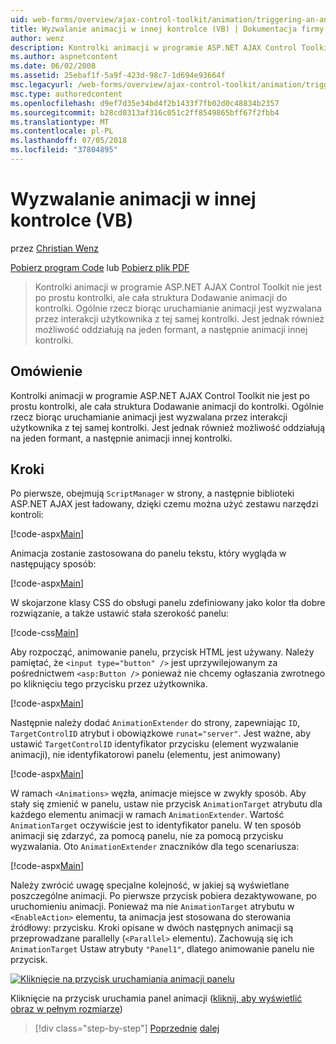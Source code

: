 ```yaml
---
uid: web-forms/overview/ajax-control-toolkit/animation/triggering-an-animation-in-another-control-vb
title: Wyzwalanie animacji w innej kontrolce (VB) | Dokumentacja firmy Microsoft
author: wenz
description: Kontrolki animacji w programie ASP.NET AJAX Control Toolkit nie jest po prostu kontrolki, ale cała struktura Dodawanie animacji do kontrolki. Ogólnie rzecz biorąc, uruchamianie...
ms.author: aspnetcontent
ms.date: 06/02/2008
ms.assetid: 25ebaf1f-5a9f-423d-98c7-1d694e93664f
msc.legacyurl: /web-forms/overview/ajax-control-toolkit/animation/triggering-an-animation-in-another-control-vb
msc.type: authoredcontent
ms.openlocfilehash: d9ef7d35e34bd4f2b1433f7fb02d0c48834b2357
ms.sourcegitcommit: b28cd0313af316c051c2ff8549865bff67f2fbb4
ms.translationtype: MT
ms.contentlocale: pl-PL
ms.lasthandoff: 07/05/2018
ms.locfileid: "37804895"
---
```

<a name="triggering-an-animation-in-another-control-vb"></a>Wyzwalanie animacji w innej kontrolce (VB)
====================
przez [Christian Wenz](https://github.com/wenz)

[Pobierz program Code](http://download.microsoft.com/download/f/9/a/f9a26acd-8df4-4484-8a18-199e4598f411/Animation8.vb.zip) lub [Pobierz plik PDF](http://download.microsoft.com/download/6/7/1/6718d452-ff89-4d3f-a90e-c74ec2d636a3/animation8VB.pdf)

> Kontrolki animacji w programie ASP.NET AJAX Control Toolkit nie jest po prostu kontrolki, ale cała struktura Dodawanie animacji do kontrolki. Ogólnie rzecz biorąc uruchamianie animacji jest wyzwalana przez interakcji użytkownika z tej samej kontrolki. Jest jednak również możliwość oddziałują na jeden formant, a następnie animacji innej kontrolki.


## <a name="overview"></a>Omówienie

Kontrolki animacji w programie ASP.NET AJAX Control Toolkit nie jest po prostu kontrolki, ale cała struktura Dodawanie animacji do kontrolki. Ogólnie rzecz biorąc uruchamianie animacji jest wyzwalana przez interakcji użytkownika z tej samej kontrolki. Jest jednak również możliwość oddziałują na jeden formant, a następnie animacji innej kontrolki.

## <a name="steps"></a>Kroki

Po pierwsze, obejmują `ScriptManager` w strony, a następnie biblioteki ASP.NET AJAX jest ładowany, dzięki czemu można użyć zestawu narzędzi kontroli:

[!code-aspx[Main](triggering-an-animation-in-another-control-vb/samples/sample1.aspx)]

Animacja zostanie zastosowana do panelu tekstu, który wygląda w następujący sposób:

[!code-aspx[Main](triggering-an-animation-in-another-control-vb/samples/sample2.aspx)]

W skojarzone klasy CSS do obsługi panelu zdefiniowany jako kolor tła dobre rozwiązanie, a także ustawić stała szerokość panelu:

[!code-css[Main](triggering-an-animation-in-another-control-vb/samples/sample3.css)]

Aby rozpocząć, animowanie panelu, przycisk HTML jest używany. Należy pamiętać, że `<input type="button" />` jest uprzywilejowanym za pośrednictwem `<asp:Button />` ponieważ nie chcemy ogłaszania zwrotnego po kliknięciu tego przycisku przez użytkownika.

[!code-aspx[Main](triggering-an-animation-in-another-control-vb/samples/sample4.aspx)]

Następnie należy dodać `AnimationExtender` do strony, zapewniając `ID`, `TargetControlID` atrybut i obowiązkowe `runat="server"`. Jest ważne, aby ustawić `TargetControlID` identyfikator przycisku (element wyzwalanie animacji), nie identyfikatorowi panelu (elementu, jest animowany)

[!code-aspx[Main](triggering-an-animation-in-another-control-vb/samples/sample5.aspx)]

W ramach `<Animations>` węzła, animacje miejsce w zwykły sposób. Aby stały się zmienić w panelu, ustaw nie przycisk `AnimationTarget` atrybutu dla każdego elementu animacji w ramach `AnimationExtender`. Wartość `AnimationTarget` oczywiście jest to identyfikator panelu. W ten sposób animacji się zdarzyć, za pomocą panelu, nie za pomocą przycisku wyzwalania. Oto `AnimationExtender` znaczników dla tego scenariusza:

[!code-aspx[Main](triggering-an-animation-in-another-control-vb/samples/sample6.aspx)]

Należy zwrócić uwagę specjalne kolejność, w jakiej są wyświetlane poszczególne animacji. Po pierwsze przycisk pobiera dezaktywowane, po uruchomieniu animacji. Ponieważ ma nie `AnimationTarget` atrybutu w `<EnableAction>` elementu, ta animacja jest stosowana do sterowania źródłowy: przycisku. Kroki opisane w dwóch następnych animacji są przeprowadzane parallelly (`<Parallel>` elementu). Zachowują się ich `AnimationTarget` Ustaw atrybuty `"Panel1"`, dlatego animowanie panelu nie przycisk.


[![Kliknięcie na przycisk uruchamiania animacji panelu](triggering-an-animation-in-another-control-vb/_static/image2.png)](triggering-an-animation-in-another-control-vb/_static/image1.png)

Kliknięcie na przycisk uruchamia panel animacji ([kliknij, aby wyświetlić obraz w pełnym rozmiarze](triggering-an-animation-in-another-control-vb/_static/image3.png))

> [!div class="step-by-step"]
> [Poprzednie](disabling-actions-during-animation-vb.md)
> [dalej](modifying-animations-from-the-server-side-vb.md)
